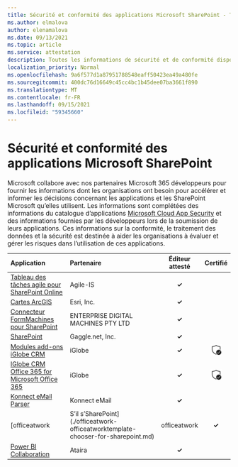 ```yaml
---
title: Sécurité et conformité des applications Microsoft SharePoint - Toutes les applications
ms.author: elmalova
author: elenamalova
ms.date: 09/13/2021
ms.topic: article
ms.service: attestation
description: Toutes les informations de sécurité et de conformité disponibles pour toutes les applications Microsoft SharePoint.
localization_priority: Normal
ms.openlocfilehash: 9a6f577d1a87951788548eaff50423ea49a480fe
ms.sourcegitcommit: 400dc76d16649c45cc4bc1b45dee07ba3661f890
ms.translationtype: MT
ms.contentlocale: fr-FR
ms.lasthandoff: 09/15/2021
ms.locfileid: "59345660"
---
```

# <a name="microsoft-sharepoint-apps-security-and-compliance"></a>Sécurité et conformité des applications Microsoft SharePoint

Microsoft collabore avec nos partenaires Microsoft 365 développeurs pour fournir les informations dont les organisations ont besoin pour accélérer et informer les décisions concernant les applications et les SharePoint Microsoft qu’elles utilisent. Les informations sont complétées des informations du catalogue d’applications [Microsoft Cloud App Security](https://www.microsoft.com/en-us/enterprise-mobility-security/cloud-app-security) et des informations fournies par les développeurs lors de la soumission de leurs applications. Ces informations sur la conformité, le traitement des données et la sécurité est destinée à aider les organisations à évaluer et gérer les risques dans l’utilisation de ces applications.

| **Application** | **Partenaire** | **Éditeur attesté** | **Certifié** |
|:--------|:------------|:----------------------:|:-------------:|
| [Tableau des tâches agile pour SharePoint Online](./agile-is-task-board-for-sharepoint-online.md) | Agile-IS | **✓** |  |
| [Cartes ArcGIS](./esri-inc-arcgis-maps.md) | Esri, Inc. | **✓** |  |
| [Connecteur FormMachines pour SharePoint](./enterprise-digital-machines-pty-ltd-formmachines-connector-for-sharepoint.md) | ENTERPRISE DIGITAL MACHINES PTY LTD | **✓** |  |
| [SharePoint](./gagglenet-inc-gaggle-for-sharepoint.md) | Gaggle.net, Inc. | **✓** |  |
| [Modules add-ons iGlobe CRM](./iglobe-crm-add-ons.md) | iGlobe | **✓** | <img alt="Certified application badge" src="../media/certified-badge.png" height="25" width="25" /> |
| [IGlobe CRM Office 365 for Microsoft Office 365](./iglobe-crm-office-365-for-microsoft.md) | iGlobe | **✓** | <img alt="Certified application badge" src="../media/certified-badge.png" height="25" width="25" /> |
| [Konnect eMail Parser](./konnect-email-parser.md) | Konnect eMail | **✓** |  |
| [officeatwork | S’il s’SharePoint](./officeatwork-officeatworktemplate-chooser-for-sharepoint.md) | officeatwork | **✓** | <img alt="Certified application badge" src="../media/certified-badge.png" height="25" width="25" /> |
| [Power BI Collaboration](./ataira-power-bi-collaboration.md) | Ataira | **✓** |  |
